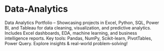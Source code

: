 # Data-Analytics
Data Analytics Portfolio – Showcasing projects in Excel, Python, SQL, Power BI, and Tableau for data cleaning, visualization, and predictive analytics. Includes Excel dashboards, EDA, machine learning, and business intelligence reports. Key tools: Pandas, NumPy, Scikit-learn, PivotTables, Power Query. Explore insights &amp; real-world problem-solving! 
